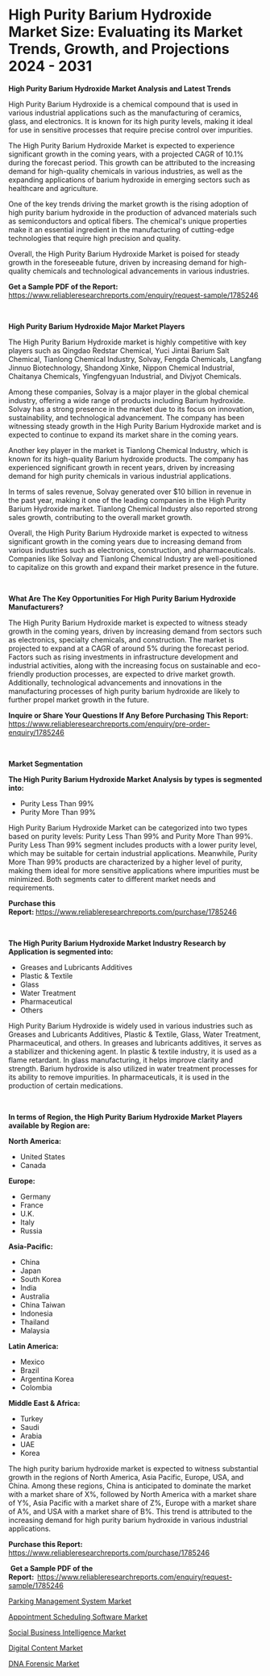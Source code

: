 <p><h1>High Purity Barium Hydroxide Market Size: Evaluating its Market Trends, Growth, and Projections 2024 - 2031</h1></p><p><strong>High Purity Barium Hydroxide Market Analysis and Latest Trends</strong></p>
<p><p>High Purity Barium Hydroxide is a chemical compound that is used in various industrial applications such as the manufacturing of ceramics, glass, and electronics. It is known for its high purity levels, making it ideal for use in sensitive processes that require precise control over impurities.</p><p>The High Purity Barium Hydroxide Market is expected to experience significant growth in the coming years, with a projected CAGR of 10.1% during the forecast period. This growth can be attributed to the increasing demand for high-quality chemicals in various industries, as well as the expanding applications of barium hydroxide in emerging sectors such as healthcare and agriculture.</p><p>One of the key trends driving the market growth is the rising adoption of high purity barium hydroxide in the production of advanced materials such as semiconductors and optical fibers. The chemical's unique properties make it an essential ingredient in the manufacturing of cutting-edge technologies that require high precision and quality.</p><p>Overall, the High Purity Barium Hydroxide Market is poised for steady growth in the foreseeable future, driven by increasing demand for high-quality chemicals and technological advancements in various industries.</p></p>
<p><strong>Get a Sample PDF of the Report:&nbsp;</strong> <a href="https://www.reliableresearchreports.com/enquiry/request-sample/1785246">https://www.reliableresearchreports.com/enquiry/request-sample/1785246</a></p>
<p>&nbsp;</p>
<p><strong>High Purity Barium Hydroxide Major Market Players</strong></p>
<p><p>The High Purity Barium Hydroxide market is highly competitive with key players such as Qingdao Redstar Chemical, Yuci Jintai Barium Salt Chemical, Tianlong Chemical Industry, Solvay, Fengda Chemicals, Langfang Jinnuo Biotechnology, Shandong Xinke, Nippon Chemical Industrial, Chaitanya Chemicals, Yingfengyuan Industrial, and Divjyot Chemicals.</p><p>Among these companies, Solvay is a major player in the global chemical industry, offering a wide range of products including Barium hydroxide. Solvay has a strong presence in the market due to its focus on innovation, sustainability, and technological advancement. The company has been witnessing steady growth in the High Purity Barium Hydroxide market and is expected to continue to expand its market share in the coming years.</p><p>Another key player in the market is Tianlong Chemical Industry, which is known for its high-quality Barium hydroxide products. The company has experienced significant growth in recent years, driven by increasing demand for high purity chemicals in various industrial applications.</p><p>In terms of sales revenue, Solvay generated over $10 billion in revenue in the past year, making it one of the leading companies in the High Purity Barium Hydroxide market. Tianlong Chemical Industry also reported strong sales growth, contributing to the overall market growth.</p><p>Overall, the High Purity Barium Hydroxide market is expected to witness significant growth in the coming years due to increasing demand from various industries such as electronics, construction, and pharmaceuticals. Companies like Solvay and Tianlong Chemical Industry are well-positioned to capitalize on this growth and expand their market presence in the future.</p></p>
<p>&nbsp;</p>
<p><strong>What Are The Key Opportunities For High Purity Barium Hydroxide Manufacturers?</strong></p>
<p><p>The High Purity Barium Hydroxide market is expected to witness steady growth in the coming years, driven by increasing demand from sectors such as electronics, specialty chemicals, and construction. The market is projected to expand at a CAGR of around 5% during the forecast period. Factors such as rising investments in infrastructure development and industrial activities, along with the increasing focus on sustainable and eco-friendly production processes, are expected to drive market growth. Additionally, technological advancements and innovations in the manufacturing processes of high purity barium hydroxide are likely to further propel market growth in the future.</p></p>
<p><strong>Inquire or Share Your Questions If Any Before Purchasing This Report:</strong> <a href="https://www.reliableresearchreports.com/enquiry/pre-order-enquiry/1785246">https://www.reliableresearchreports.com/enquiry/pre-order-enquiry/1785246</a></p>
<p>&nbsp;</p>
<p><strong>Market Segmentation</strong></p>
<p><strong>The High Purity Barium Hydroxide Market Analysis by types is segmented into:</strong></p>
<p><ul><li>Purity Less Than 99%</li><li>Purity More Than 99%</li></ul></p>
<p><p>High Purity Barium Hydroxide Market can be categorized into two types based on purity levels: Purity Less Than 99% and Purity More Than 99%. Purity Less Than 99% segment includes products with a lower purity level, which may be suitable for certain industrial applications. Meanwhile, Purity More Than 99% products are characterized by a higher level of purity, making them ideal for more sensitive applications where impurities must be minimized. Both segments cater to different market needs and requirements.</p></p>
<p><strong>Purchase this Report:&nbsp;</strong><a href="https://www.reliableresearchreports.com/purchase/1785246">https://www.reliableresearchreports.com/purchase/1785246</a></p>
<p>&nbsp;</p>
<p><strong>The High Purity Barium Hydroxide Market Industry Research by Application is segmented into:</strong></p>
<p><ul><li>Greases and Lubricants Additives</li><li>Plastic & Textile</li><li>Glass</li><li>Water Treatment</li><li>Pharmaceutical</li><li>Others</li></ul></p>
<p><p>High Purity Barium Hydroxide is widely used in various industries such as Greases and Lubricants Additives, Plastic & Textile, Glass, Water Treatment, Pharmaceutical, and others. In greases and lubricants additives, it serves as a stabilizer and thickening agent. In plastic & textile industry, it is used as a flame retardant. In glass manufacturing, it helps improve clarity and strength. Barium hydroxide is also utilized in water treatment processes for its ability to remove impurities. In pharmaceuticals, it is used in the production of certain medications.</p></p>
<p>&nbsp;</p>
<p><strong>In terms of Region, the High Purity Barium Hydroxide Market Players available by Region are:</strong></p>
<p>
    <p> <strong> North America: </strong>
        <ul>
            <li>United States</li>
            <li>Canada</li>
        </ul>
        </p> 
    <p> <strong> Europe: </strong>
        <ul>
            <li>Germany</li>
            <li>France</li>
            <li>U.K.</li>
            <li>Italy</li>
            <li>Russia</li>
        </ul>
        </p> 
    <p> <strong> Asia-Pacific: </strong>
        <ul>
            <li>China</li>
            <li>Japan</li>
            <li>South Korea</li>
            <li>India</li>
            <li>Australia</li>
            <li>China Taiwan</li>
            <li>Indonesia</li>
            <li>Thailand</li>
            <li>Malaysia</li>
        </ul>
        </p> 
    <p> <strong> Latin America: </strong>
        <ul>
            <li>Mexico</li>
            <li>Brazil</li>
            <li>Argentina Korea</li>
            <li>Colombia</li>
        </ul>
        </p> 
    <p> <strong> Middle East & Africa: </strong>
        <ul>
            <li>Turkey</li>
            <li>Saudi</li>
            <li>Arabia</li>
            <li>UAE</li>
            <li>Korea</li>
        </ul>
    </p>
    </p>
<p><p>The high purity barium hydroxide market is expected to witness substantial growth in the regions of North America, Asia Pacific, Europe, USA, and China. Among these regions, China is anticipated to dominate the market with a market share of X%, followed by North America with a market share of Y%, Asia Pacific with a market share of Z%, Europe with a market share of A%, and USA with a market share of B%. This trend is attributed to the increasing demand for high purity barium hydroxide in various industrial applications.</p></p>
<p><strong>Purchase this Report: </strong><a href="https://www.reliableresearchreports.com/purchase/1785246">https://www.reliableresearchreports.com/purchase/1785246</a></p>
<p>&nbsp;<strong>Get a Sample PDF of the Report:&nbsp;&nbsp;</strong><a href="https://www.reliableresearchreports.com/enquiry/request-sample/1785246">https://www.reliableresearchreports.com/enquiry/request-sample/1785246</a></p>
<p><strong></strong></p>
<p><p><a href="https://medium.com/@elvirabogdani08/parking-management-system-market-analysis-its-cagr-market-segmentation-and-global-industry-ca21c71618d9">Parking Management System Market</a></p><p><a href="https://medium.com/@elvirabogdani08/appointment-scheduling-software-market-analysis-and-sze-forecasted-for-period-from-2024-to-2031-4a3d75934650">Appointment Scheduling Software Market</a></p><p><a href="https://medium.com/@scottford2001/social-business-intelligence-market-trends-and-market-analysis-forecasted-for-period-2024-2031-9a2720f06655">Social Business Intelligence Market</a></p><p><a href="https://medium.com/@scottford2001/digital-content-market-size-and-market-trends-complete-industry-overview-2024-to-2031-6069e1c48efa">Digital Content Market</a></p><p><a href="https://medium.com/@angelaarnold1941/dna-forensic-nbsp-market-focuses-on-market-share-size-and-projected-forecast-till-2031-5faeef6cad6f">DNA Forensic Market</a></p></p>